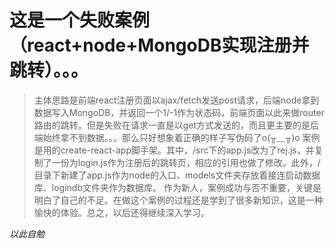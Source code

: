 # 这是一个失败案例（react+node+MongoDB实现注册并跳转）。。。

>主体思路是前端react注册页面以ajax/fetch发送post请求，后端node拿到数据写入MongoDB，并返回一个1/-1作为状态码，前端页面以此来做router路由的跳转。但是失败在请求一直是以get方式发送的，而且更主要的是后端始终拿不到数据。。。那么只好想象着正确的样子写伪码了o(╥﹏╥)o
>案例是用的create-react-app脚手架。其中，/src下的app.js改为了rej.js，并复制了一份为login.js作为注册后的跳转页，相应的引用也做了修改。此外，/目录下新建了app.js作为node的入口、models文件夹存放着接连启动数据库、logindb文件夹作为数据库。
>作为新人，案例成功与否不重要，关键是明白了自己的不足。在做这个案例的过程还是学到了很多新知识，这是一种愉快的体验。总之，以后还得继续深入学习。

*以此自勉*

